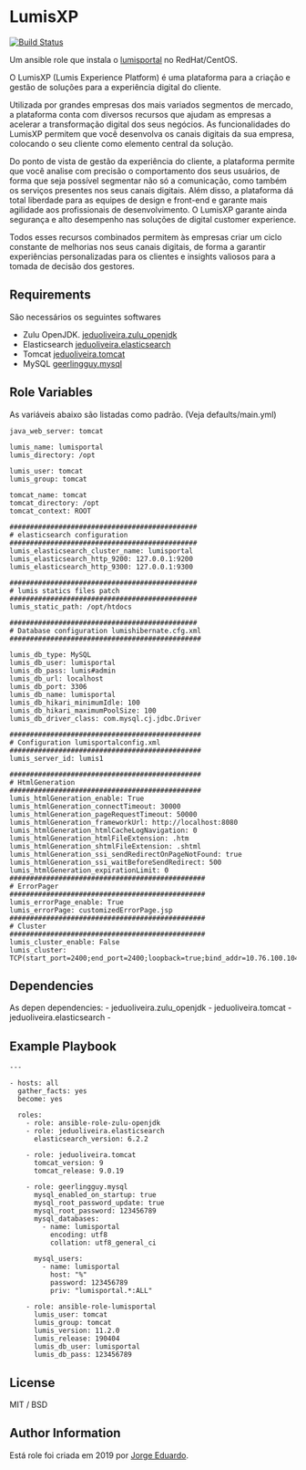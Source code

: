 LumisXP
=========

[![Build Status](https://travis-ci.org/jeduoliveira/ansible-role-lumisportal.svg?branch=master)](https://travis-ci.org/jeduoliveira/ansible-role-lumisportal) 

Um ansible role que instala o [lumisportal](https://lumisxp.lumis.com.br/doc/lumisportal/11.2.0/pt-BR/lumis.installation_and_configuration.system_requirements.html) no RedHat/CentOS.

O LumisXP (Lumis Experience Platform) é uma plataforma para a criação e gestão de soluções para a experiência digital do cliente.

Utilizada por grandes empresas dos mais variados segmentos de mercado, a plataforma conta com diversos recursos que ajudam as empresas a acelerar a transformação digital dos seus negócios. As funcionalidades do LumisXP permitem que você desenvolva os canais digitais da sua empresa, colocando o seu cliente como elemento central da solução.

Do ponto de vista de gestão da experiência do cliente, a plataforma permite que você analise com precisão o comportamento dos seus usuários, de forma que seja possível segmentar não só a comunicação, como também os serviços presentes nos seus canais digitais. Além disso, a plataforma dá total liberdade para as equipes de design e front-end e garante mais agilidade aos profissionais de desenvolvimento. O LumisXP garante ainda segurança e alto desempenho nas soluções de digital customer experience.

Todos esses recursos combinados permitem às empresas criar um ciclo constante de melhorias nos seus canais digitais, de forma a garantir experiências personalizadas para os clientes e insights valiosos para a tomada de decisão dos gestores.

Requirements
------------

São necessários os seguintes softwares 

- Zulu OpenJDK. [jeduoliveira.zulu_openjdk](https://galaxy.ansible.com/jeduoliveira/zulu_openjdk)
- Elasticsearch [jeduoliveira.elasticsearch](https://galaxy.ansible.com/jeduoliveira/elasticsearch)
- Tomcat [jeduoliveira.tomcat](https://galaxy.ansible.com/jeduoliveira/tomcat)
- MySQL [geerlingguy.mysql](https://galaxy.ansible.com/geerlingguy/mysql)


Role Variables
--------------
As variáveis abaixo são listadas como padrão. (Veja defaults/main.yml)

    java_web_server: tomcat

    lumis_name: lumisportal
    lumis_directory: /opt

    lumis_user: tomcat
    lumis_group: tomcat

    tomcat_name: tomcat
    tomcat_directory: /opt
    tomcat_context: ROOT

    ##############################################
    # elasticsearch configuration
    ##############################################
    lumis_elasticsearch_cluster_name: lumisportal
    lumis_elasticsearch_http_9200: 127.0.0.1:9200
    lumis_elasticsearch_http_9300: 127.0.0.1:9300

    ##############################################
    # lumis statics files patch
    ##############################################
    lumis_static_path: /opt/htdocs

    ##############################################
    # Database configuration lumishibernate.cfg.xml
    ###############################################

    lumis_db_type: MySQL
    lumis_db_user: lumisportal
    lumis_db_pass: lumis#admin
    lumis_db_url: localhost
    lumis_db_port: 3306
    lumis_db_name: lumisportal
    lumis_db_hikari_minimumIdle: 100
    lumis_db_hikari_maximumPoolSize: 100
    lumis_db_driver_class: com.mysql.cj.jdbc.Driver

    ###############################################
    # Configuration lumisportalconfig.xml
    ###############################################
    lumis_server_id: lumis1

    ###############################################
    # HtmlGeneration
    ###############################################
    lumis_htmlGeneration_enable: True
    lumis_htmlGeneration_connectTimeout: 30000
    lumis_htmlGeneration_pageRequestTimeout: 50000
    lumis_htmlGeneration_frameworkUrl: http://localhost:8080
    lumis_htmlGeneration_htmlCacheLogNavigation: 0
    lumis_htmlGeneration_htmlFileExtension: .htm
    lumis_htmlGeneration_shtmlFileExtension: .shtml
    lumis_htmlGeneration_ssi_sendRedirectOnPageNotFound: true
    lumis_htmlGeneration_ssi_waitBeforeSendRedirect: 500
    lumis_htmlGeneration_expirationLimit: 0
    ################################################
    # ErrorPager
    ################################################
    lumis_errorPage_enable: True
    lumis_errorPage: customizedErrorPage.jsp
    ################################################
    # Cluster
    ################################################
    lumis_cluster_enable: False
    lumis_cluster: TCP(start_port=2400;end_port=2400;loopback=true;bind_addr=10.76.100.104;send_buf_size=500000;recv_buf_size=500000):TCPPING(timeout=3000;initial_hosts=10.76.100.104[2400],10.76.98.15[2400];port_range=1;num_initial_members=10):MERGE2(min_interval=5000;max_interval=20000):FD_SOCK:FD(timeout=5000;max_tries=3;shun=true):VERIFY_SUSPECT(timeout=5000):lumis.portal.cluster.multiserver.DurableNAKACK(gc_lag=50;retransmit_timeout=300,600,1200,2400,4800;use_mcast_xmit=false;discard_delivered_msgs=true):pbcast.STABLE(stability_delay=6000;desired_avg_gossip=20000):pbcast.GMS(join_timeout=11000;shun=true;print_local_addr=true):lumis.portal.cluster.multiserver.Sequencer:pbcast.FLUSH(timeout=10000)

Dependencies
------------
  As depen
    dependencies:
      - jeduoliveira.zulu_openjdk
      - jeduoliveira.tomcat
      - jeduoliveira.elasticsearch
      - 


Example Playbook
----------------

    ---

    - hosts: all
      gather_facts: yes
      become: yes

      roles:    
        - role: ansible-role-zulu-openjdk
        - role: jeduoliveira.elasticsearch
          elasticsearch_version: 6.2.2

        - role: jeduoliveira.tomcat
          tomcat_version: 9
          tomcat_release: 9.0.19
        
        - role: geerlingguy.mysql
          mysql_enabled_on_startup: true
          mysql_root_password_update: true
          mysql_root_password: 123456789
          mysql_databases:
            - name: lumisportal
              encoding: utf8
              collation: utf8_general_ci
         
          mysql_users:
            - name: lumisportal
              host: "%"
              password: 123456789
              priv: "lumisportal.*:ALL"
        
        - role: ansible-role-lumisportal
          lumis_user: tomcat
          lumis_group: tomcat
          lumis_version: 11.2.0
          lumis_release: 190404
          lumis_db_user: lumisportal
          lumis_db_pass: 123456789

License
-------

MIT / BSD

Author Information
------------------

Está role foi criada em 2019 por [Jorge Eduardo](https://www.linkedin.com/in/jorgeeduardo/).